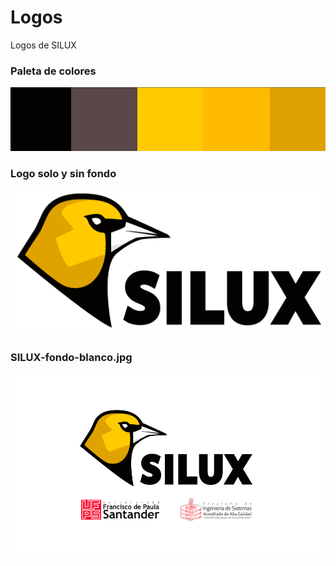 # Logos
Logos de SILUX

### Paleta de colores
![alt text](https://raw.githubusercontent.com/SILUX-UFPS/Logos/master/SILUX_paleta_de_colores.jpg?token=ACBRXYYLFCH4B2XULVDQUVK7G3BF2)

### Logo solo y sin fondo
![alt text](https://raw.githubusercontent.com/SILUX-UFPS/Logos/master/SILUX-solo-png.png?token=ACBRXYZYPS5CDSAMPFDLXW27G3BIU)

### SILUX-fondo-blanco.jpg
![alt text](https://raw.githubusercontent.com/SILUX-UFPS/Logos/master/SILUX-fondo-blanco.jpg)
